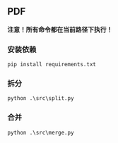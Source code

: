 ## PDF

**注意！所有命令都在当前路径下执行！**

### 安装依赖

```shell
pip install requirements.txt
```

### 拆分

```shell
python .\src\split.py
```

### 合并
```shell
python .\src\merge.py
```

